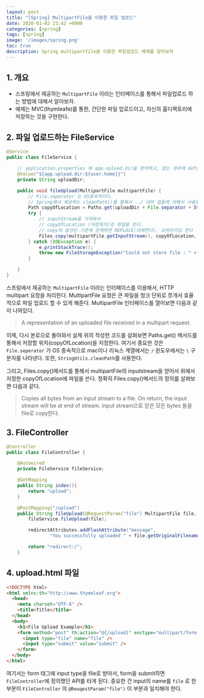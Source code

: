 ```yaml
---
layout: post
title: "[Spring] MultipartFile을 이용한 파일 업로드"
date: 2020-01-02 23:42 +0900
categories: [spring]
tags: [spring]
image: '/images/spring.png'
toc: true
description: Spring multipartfile을 이용한 파일업로드 예제를 알아보자
---
```


## 1. 개요

- 스프링에서 제공하는 `MultipartFile` 이라는 인터페이스를 통해서 파일업로드 하는 방법에 대해서 알아보자.
- 예제는 MVC(thymleafe)를 통한, 간단한 파일 업로드이고, 자신의 홈디렉토리에 저장하는 것을 구현한다.


## 2. 파일 업로드하는 FileService

```java
@Service
public class FileService {

    // application.properties 에 app.upload.dir을 정의하고, 없는 경우에 default 값으로 user.home (System에 종속적인)
    @Value("${app.upload.dir:${user.home}}")
    private String uploadDir;

    public void fileUpload(MultipartFile multipartFile) {
        // File.seperator 는 OS종속적이다.
        // Spring에서 제공하는 cleanPath()를 통해서 ../ 내부 점들에 대해서 사용을 억제한다
        Path copyOfLocation = Paths.get(uploadDir + File.separator + StringUtils.cleanPath(multipartFile.getOriginalFilename()));
        try {
            // inputStream을 가져와서
            // copyOfLocation (저장위치)로 파일을 쓴다.
            // copy의 옵션은 기존에 존재하면 REPLACE(대체한다), 오버라이딩 한다
            Files.copy(multipartFile.getInputStream(), copyOfLocation, StandardCopyOption.REPLACE_EXISTING);
        } catch (IOException e) {
            e.printStackTrace();
            throw new FileStorageException("Could not store file : " + multipartFile.getOriginalFilename());
        }

    }
}
```

스프링에서 제공하는 `MultipartFile` 이라는 인터페이스를 이용해서, HTTP multipart 요청을 처리한다.
MultipartFile 요청은 큰 파일을 청크 단위로 쪼개서 효율적으로 파일 업로드 할 수 있게 해준다.
MultipartFile 인터페이스를 열어보면 다음과 같이 나와있다.

> A representation of an uploaded file received in a multipart request.

이제, 다시 본로으로 돌아와서 실제 위의 작성한 코드를 살펴보면
Paths.get() 메서드를 통해서 저장할 위치(copyOfLocation)을 지정한다. 여기서 중요한 것은 `File.seperator` 가 OS 종속적으로 mac이나 리눅스 계열에서는 `/` 윈도우에서는 `\` 구분자를 나타낸다. 또한, `StringUtils.cleanPath`를 사용한다.

그리고, Files.copy()메서드를 통해서 multipartFile의 inputstream을 얻어서 위에서 지정한 copyOfLocation에 파일을 쓴다.
정확히 Files.copy()메서드의 정의를 살펴보면 다음과 같다.

> Copies all bytes from an input stream to a file. On return, the input
> stream will be at end of stream.
> input stream으로 얻은 모든 bytes 들을 file로 copy한다.

## 3. FileController

```java
@Controller
public class FileController {

    @Autowired
    private FileService fileService;

    @GetMapping
    public String index(){
        return "upload";
    }

    @PostMapping("/upload")
    public String fileUpload(@RequestParam("file") MultipartFile file, RedirectAttributes redirectAttributes) {
        fileService.fileUpload(file);

        redirectAttributes.addFlashAttribute("message",
                "You successfully uploaded " + file.getOriginalFilename() + "!");

        return "redirect:/";
    }
```

## 4. upload.html 파일

```html
<!DOCTYPE html>
<html xmlns:th="http://www.thymeleaf.org">
  <head>
    <meta charset="UTF-8" />
    <title>Title</title>
  </head>
  <body>
    <h1>File Upload Example</h1>
    <form method="post" th:action="@{/upload}" enctype="multipart/form-data">
      <input type="file" name="file" />
      <input type="submit" value="submit" />
    </form>
  </body>
</html>
```

여기서는 form 태그에 input type을 file로 받아서, form을 submit하면 `FileController`에 정의했던 API를 타게 된다.
중요한 건 input의 name를 `file` 로 한 부분이 `FileController` 의 `@ReuqestParam("file")` 이 부분과 일치해야 한다.
